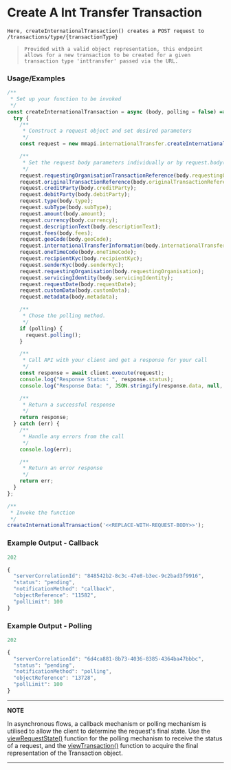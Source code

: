 # Create A Int Transfer Transaction

`Here, createInternationalTransaction() creates a POST request to /transactions/type/{transactionType}`

> `Provided with a valid object representation, this endpoint allows for a new transaction to be created for a given transaction type 'inttransfer' passed via the URL.`

### Usage/Examples

```javascript
/**
 * Set up your function to be invoked
 */
const createInternationalTransaction = async (body, polling = false) => {
  try {
    /**
     * Construct a request object and set desired parameters
     */
    const request = new mmapi.internationalTransfer.createInternationalTransaction();

    /**
     * Set the request body parameters individually or by request.body(body);
     */
    request.requestingOrganisationTransactionReference(body.requestingOrganisationTransactionReference);
    request.originalTransactionReference(body.originalTransactionReference);
    request.creditParty(body.creditParty);
    request.debitParty(body.debitParty);
    request.type(body.type);
    request.subType(body.subType);
    request.amount(body.amount);
    request.currency(body.currency);
    request.descriptionText(body.descriptionText);
    request.fees(body.fees);
    request.geoCode(body.geoCode);
    request.internationalTransferInformation(body.internationalTransferInformation);
    request.oneTimeCode(body.oneTimeCode);
    request.recipientKyc(body.recipientKyc);
    request.senderKyc(body.senderKyc);
    request.requestingOrganisation(body.requestingOrganisation);
    request.servicingIdentity(body.servicingIdentity);
    request.requestDate(body.requestDate);
    request.customData(body.customData);
    request.metadata(body.metadata);

    /**
     * Chose the polling method.
     */
    if (polling) {
      request.polling();
    }

    /**
     * Call API with your client and get a response for your call
     */
    const response = await client.execute(request);
    console.log("Response Status: ", response.status);
    console.log("Response Data: ", JSON.stringify(response.data, null, 4));

    /**
     * Return a successful response
     */
    return response;
  } catch (err) {
    /**
     * Handle any errors from the call
     */
    console.log(err);

    /**
     * Return an error response
     */
    return err;
  }
};

/**
 * Invoke the function
 */
createInternationalTransaction('<<REPLACE-WITH-REQUEST-BODY>>');
```

### Example Output - Callback

```javascript
202

{
  "serverCorrelationId": "848542b2-8c3c-47e8-b3ec-9c2bad3f9916",
  "status": "pending",
  "notificationMethod": "callback",
  "objectReference": "11582",
  "pollLimit": 100
}
```

### Example Output - Polling

```javascript
202

{
  "serverCorrelationId": "6d4ca881-8b73-4036-8385-4364ba47bbbc",
  "status": "pending",
  "notificationMethod": "polling",
  "objectReference": "13728",
  "pollLimit": 100
}
```

---

**NOTE**

In asynchronous flows, a callback mechanism or polling mechanism is utilised to allow the client to determine the request's final state. Use the [viewRequestState()](viewRequestState.Readme.md) function for the polling mechanism to receive the status of a request, and the [viewTransaction()](viewTransaction.Readme.md) function to acquire the final representation of the Transaction object.

---
